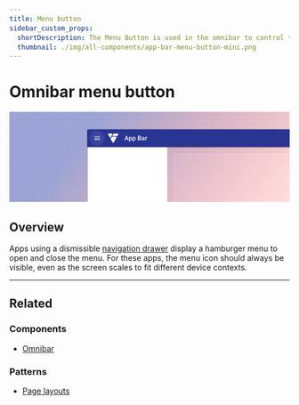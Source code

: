 ```yaml
---
title: Menu button
sidebar_custom_props:
  shortDescription: The Menu Button is used in the omnibar to control the visibility of the navigation drawer.
  thumbnail: ./img/all-components/app-bar-menu-button-mini.png
---
```


# Omnibar menu button

<ComponentVisual storybookUrl="https://forge.tylerdev.io/main/?path=/docs/components-app-bar-menu-button--docs">

![](./images/app-bar-menu-button.png)

</ComponentVisual>

## Overview

Apps using a dismissible [navigation drawer](/components/navigation/navigation-drawer) display a hamburger menu to open and close the menu. For these apps, the menu icon should always be visible, even as the screen scales to fit different device contexts. 

---

## Related 

### Components

- [Omnibar](/components/omni/omnibar)

### Patterns

- [Page layouts](/patterns/layout/page-layouts)
